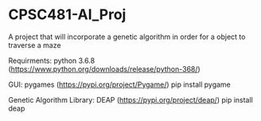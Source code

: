 # CPSC481-AI_Proj
A project that will incorporate a genetic algorithm in order for a object to traverse a maze

Requirments:
python 3.6.8 (https://www.python.org/downloads/release/python-368/)

GUI: pygames (https://pypi.org/project/Pygame/)
pip install pygame

Genetic Algorithm Library: DEAP (https://pypi.org/project/deap/)
pip install deap
